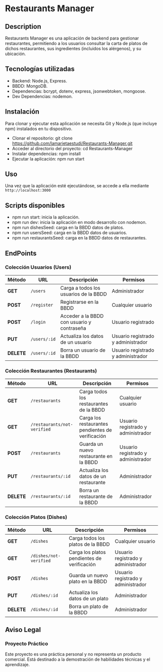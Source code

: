 # Restaurants Manager

## Description

Restaurants Manager es una aplicación de backend para gestionar restaurantes, permitiendo a los usuarios consultar la carta de platos de dichos restaurantes, sus ingredientes (incluidos los alérgenos), y su ubicación.

## Tecnologías utilizadas

- Backend: Node.js, Express.
- BBDD: MongoDB.
- Dependencias: bcrypt, dotenv, express, jsonwebtoken, mongoose.
- Dev Dependencias: nodemon.

## Instalación
Para clonar y ejecutar esta aplicación se necesita Git y Node.js (que incluye npm) instalados en tu dispositivo.
- Clonar el repositorio: git clone https://github.com/lamarietaestudi/Restaurants-Manager.git
- Acceder al directorio del proyecto: cd Restaurants-Manager
- Instalar dependencias: npm install
- Ejecutar la aplicación: npm run start

## Uso
Una vez que la aplicación esté ejecutándose, se accede a ella mediante `http://localhost:3000`

## Scripts disponibles
- npm run start: inicia la aplicación.
- npm run dev: inicia la aplicación en modo desarrollo con nodemon.
- npm run dishesSeed: carga en la BBDD datos de platos.
- npm run usersSeed: carga en la BBDD datos de usuarios.
- npm run restaurantsSeed: carga en la BBDD datos de restaurantes.

## EndPoints

### Colección Usuarios (Users)


| Método  | URL         | Descripción | Permisos |
|---------|------------|-------------|----------|
| **GET**  | `/users` | Carga a todos los usuarios de la BBDD | Administrador |
| **POST** | `/register` | Registrarse en la BBDD | Cualquier usuario |
| **POST** | `/login` | Acceder a la BBDD con usuario y contraseña | Usuario registrado |
| **PUT**  | `/users/:id` | Actualiza los datos de un usuario | Usuario registrado y administrador |
| **DELETE** | `/users/:id` | Borra un usuario de la BBDD | Usuario registrado y administrador |

### Colección Restaurantes (Restaurants)

| Método  | URL                         | Descripción | Permisos |
|---------|-----------------------------|-------------|----------|
| **GET**  | `/restaurants` | Carga todos los restaurantes de la BBDD | Cualquier usuario |
| **GET**  | `/restaurants/not-verified` | Carga los restaurantes pendientes de verificación | Usuario registrado y administrador |
| **POST** | `/restaurants` | Guarda un nuevo restaurante en la BBDD | Usuario registrado y administrador |
| **PUT**  | `/restaurants/:id` | Actualiza los datos de un restaurante | Administrador |
| **DELETE** | `/restaurants/:id` | Borra un restaurante de la BBDD | Administrador |

### Colección Platos (Dishes)
| Método  | URL                      | Descripción | Permisos |
|---------|--------------------------|-------------|----------|
| **GET**  | `/dishes` | Carga todos los platos de la BBDD | Cualquier usuario |
| **GET**  | `/dishes/not-verified` | Carga los platos pendientes de verificación | Usuario registrado y administrador |
| **POST** | `/dishes` | Guarda un nuevo plato en la BBDD | Usuario registrado y administrador |
| **PUT**  | `/dishes/:id` | Actualiza los datos de un plato | Administrador |
| **DELETE** | `/dishes/:id` | Borra un plato de la BBDD | Administrador |

## Aviso Legal

### Proyecto Práctico

Este proyecto es una práctica personal y no representa un producto comercial. Está destinado a la demostración de habilidades técnicas y el aprendizaje.
